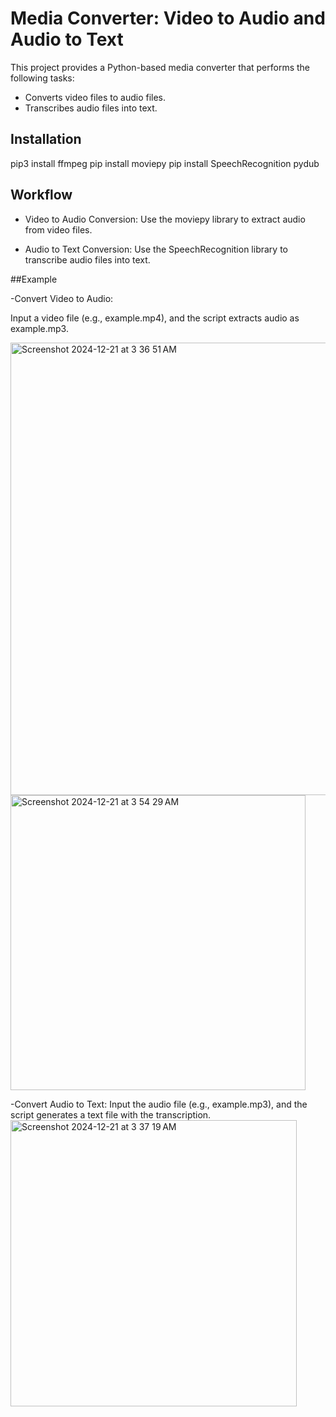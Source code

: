 # Media Converter: Video to Audio and Audio to Text
This project provides a Python-based media converter that performs the following tasks:
- Converts video files to audio files.
- Transcribes audio files into text.

## Installation
pip3 install ffmpeg
pip install moviepy
pip install SpeechRecognition pydub

## Workflow
- Video to Audio Conversion:
Use the moviepy library to extract audio from video files.

- Audio to Text Conversion:
Use the SpeechRecognition library to transcribe audio files into text.

##Example

-Convert Video to Audio:

Input a video file (e.g., example.mp4), and the script extracts audio as example.mp3.

<img width="724" alt="Screenshot 2024-12-21 at 3 36 51 AM" src="https://github.com/user-attachments/assets/bb195522-2a2e-4eaf-a650-cf771eee197d" />
<img width="472" alt="Screenshot 2024-12-21 at 3 54 29 AM" src="https://github.com/user-attachments/assets/96842794-5406-4456-94ac-8588bb22ddaf" />



-Convert Audio to Text:
Input the audio file (e.g., example.mp3), and the script generates a text file with the transcription.
<img width="458" alt="Screenshot 2024-12-21 at 3 37 19 AM" src="https://github.com/user-attachments/assets/dedce0ae-f499-496e-869a-df97f513ccfb" />
